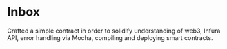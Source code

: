 # Inbox

Crafted a simple contract in order to solidify understanding of web3, Infura API, error handling via Mocha, compiling and deploying smart contracts. 
